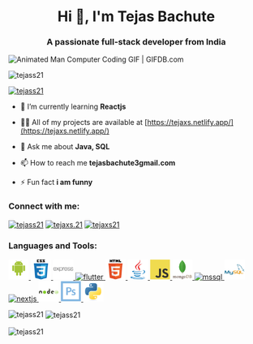 <h1 align="center">Hi 👋, I'm Tejas Bachute</h1>
<h3 align="center">A passionate full-stack developer from India</h3>
<img src="https://gifdb.com/images/high/animated-man-computer-coding-nae6mec378lsg1i3.gif" jsaction="VQAsE" class="r48jcc pT0Scc iPVvYb" style="max-width: 667px; height: 500px; margin: 0px; width: 667px;" alt="Animated Man Computer Coding GIF | GIFDB.com" jsname="kn3ccd" alt="">
<p align="left"> <img src="https://komarev.com/ghpvc/?username=tejass21&label=Profile%20views&color=0e75b6&style=flat" alt="tejass21" /> </p>

<p align="left"> <a href="https://twitter.com/tejass21" target="blank"><img src="https://img.shields.io/twitter/follow/tejass21?logo=twitter&style=for-the-badge" alt="tejass21" /></a> </p>

- 🌱 I’m currently learning **Reactjs**

- 👨‍💻 All of my projects are available at [https://tejaxs.netlify.app/](https://tejaxs.netlify.app/)

- 💬 Ask me about **Java, SQL**

- 📫 How to reach me **tejasbachute3gmail.com**

- ⚡ Fun fact **i am funny**

<h3 align="left">Connect with me:</h3>
<p align="left">
<a href="https://twitter.com/tejass21" target="blank"><img align="center" src="https://raw.githubusercontent.com/rahuldkjain/github-profile-readme-generator/master/src/images/icons/Social/twitter.svg" alt="tejass21" height="30" width="40" /></a>
<a href="https://instagram.com/tejaxs.21" target="blank"><img align="center" src="https://raw.githubusercontent.com/rahuldkjain/github-profile-readme-generator/master/src/images/icons/Social/instagram.svg" alt="tejaxs.21" height="30" width="40" /></a>
<a href="https://www.youtube.com/c/tejaxs21" target="blank"><img align="center" src="https://raw.githubusercontent.com/rahuldkjain/github-profile-readme-generator/master/src/images/icons/Social/youtube.svg" alt="tejaxs21" height="30" width="40" /></a>
</p>

<h3 align="left">Languages and Tools:</h3>
<p align="left"> <a href="https://developer.android.com" target="_blank" rel="noreferrer"> <img src="https://raw.githubusercontent.com/devicons/devicon/master/icons/android/android-original-wordmark.svg" alt="android" width="40" height="40"/> </a> <a href="https://www.w3schools.com/css/" target="_blank" rel="noreferrer"> <img src="https://raw.githubusercontent.com/devicons/devicon/master/icons/css3/css3-original-wordmark.svg" alt="css3" width="40" height="40"/> </a> <a href="https://expressjs.com" target="_blank" rel="noreferrer"> <img src="https://raw.githubusercontent.com/devicons/devicon/master/icons/express/express-original-wordmark.svg" alt="express" width="40" height="40"/> </a> <a href="https://flutter.dev" target="_blank" rel="noreferrer"> <img src="https://www.vectorlogo.zone/logos/flutterio/flutterio-icon.svg" alt="flutter" width="40" height="40"/> </a> <a href="https://www.w3.org/html/" target="_blank" rel="noreferrer"> <img src="https://raw.githubusercontent.com/devicons/devicon/master/icons/html5/html5-original-wordmark.svg" alt="html5" width="40" height="40"/> </a> <a href="https://www.java.com" target="_blank" rel="noreferrer"> <img src="https://raw.githubusercontent.com/devicons/devicon/master/icons/java/java-original.svg" alt="java" width="40" height="40"/> </a> <a href="https://developer.mozilla.org/en-US/docs/Web/JavaScript" target="_blank" rel="noreferrer"> <img src="https://raw.githubusercontent.com/devicons/devicon/master/icons/javascript/javascript-original.svg" alt="javascript" width="40" height="40"/> </a> <a href="https://www.mongodb.com/" target="_blank" rel="noreferrer"> <img src="https://raw.githubusercontent.com/devicons/devicon/master/icons/mongodb/mongodb-original-wordmark.svg" alt="mongodb" width="40" height="40"/> </a> <a href="https://www.microsoft.com/en-us/sql-server" target="_blank" rel="noreferrer"> <img src="https://www.svgrepo.com/show/303229/microsoft-sql-server-logo.svg" alt="mssql" width="40" height="40"/> </a> <a href="https://www.mysql.com/" target="_blank" rel="noreferrer"> <img src="https://raw.githubusercontent.com/devicons/devicon/master/icons/mysql/mysql-original-wordmark.svg" alt="mysql" width="40" height="40"/> </a> <a href="https://nextjs.org/" target="_blank" rel="noreferrer"> <img src="https://cdn.worldvectorlogo.com/logos/nextjs-2.svg" alt="nextjs" width="40" height="40"/> </a> <a href="https://nodejs.org" target="_blank" rel="noreferrer"> <img src="https://raw.githubusercontent.com/devicons/devicon/master/icons/nodejs/nodejs-original-wordmark.svg" alt="nodejs" width="40" height="40"/> </a> <a href="https://www.photoshop.com/en" target="_blank" rel="noreferrer"> <img src="https://raw.githubusercontent.com/devicons/devicon/master/icons/photoshop/photoshop-line.svg" alt="photoshop" width="40" height="40"/> </a> <a href="https://www.python.org" target="_blank" rel="noreferrer"> <img src="https://raw.githubusercontent.com/devicons/devicon/master/icons/python/python-original.svg" alt="python" width="40" height="40"/> </a> </p>

<p><img align="left" src="https://github-readme-stats.vercel.app/api/top-langs?username=tejass21&show_icons=true&locale=en&layout=compact" alt="tejass21" /></p>

<p>&nbsp;<img align="center" src="https://github-readme-stats.vercel.app/api?username=tejass21&show_icons=true&locale=en" alt="tejass21" /></p>

<p><img align="center" src="https://github-readme-streak-stats.herokuapp.com/?user=tejass21&" alt="tejass21" /></p>
